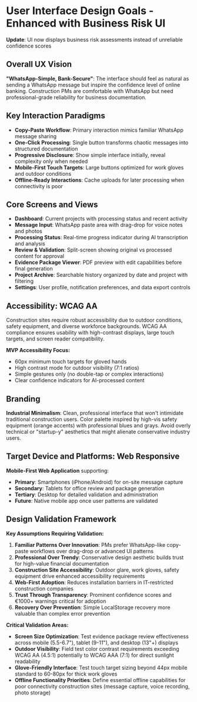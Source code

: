 # User Interface Design Goals - Enhanced with Business Risk UI

**Update**: UI now displays business risk assessments instead of unreliable confidence scores

## Overall UX Vision
**"WhatsApp-Simple, Bank-Secure"**: The interface should feel as natural as sending a WhatsApp message but inspire the confidence level of online banking. Construction PMs are comfortable with WhatsApp but need professional-grade reliability for business documentation.

## Key Interaction Paradigms
- **Copy-Paste Workflow**: Primary interaction mimics familiar WhatsApp message sharing
- **One-Click Processing**: Single button transforms chaotic messages into structured documentation  
- **Progressive Disclosure**: Show simple interface initially, reveal complexity only when needed
- **Mobile-First Touch Targets**: Large buttons optimized for work gloves and outdoor conditions
- **Offline-Ready Interactions**: Cache uploads for later processing when connectivity is poor

## Core Screens and Views
- **Dashboard**: Current projects with processing status and recent activity
- **Message Input**: WhatsApp paste area with drag-drop for voice notes and photos
- **Processing Status**: Real-time progress indicator during AI transcription and analysis
- **Review & Validation**: Split-screen showing original vs processed content for approval
- **Evidence Package Viewer**: PDF preview with edit capabilities before final generation
- **Project Archive**: Searchable history organized by date and project with filtering
- **Settings**: User profile, notification preferences, and data export controls

## Accessibility: WCAG AA
Construction sites require robust accessibility due to outdoor conditions, safety equipment, and diverse workforce backgrounds. WCAG AA compliance ensures usability with high-contrast displays, large touch targets, and screen reader compatibility.

**MVP Accessibility Focus:**
- 60px minimum touch targets for gloved hands
- High contrast mode for outdoor visibility (7:1 ratios)
- Simple gestures only (no double-tap or complex interactions)
- Clear confidence indicators for AI-processed content

## Branding
**Industrial Minimalism**: Clean, professional interface that won't intimidate traditional construction users. Color palette inspired by high-vis safety equipment (orange accents) with professional blues and grays. Avoid overly technical or "startup-y" aesthetics that might alienate conservative industry users.

## Target Device and Platforms: Web Responsive
**Mobile-First Web Application** supporting:
- **Primary**: Smartphones (iPhone/Android) for on-site message capture
- **Secondary**: Tablets for office review and package generation  
- **Tertiary**: Desktop for detailed validation and administration
- **Future**: Native mobile app once user patterns are validated

## Design Validation Framework

**Key Assumptions Requiring Validation:**
1. **Familiar Patterns Over Innovation**: PMs prefer WhatsApp-like copy-paste workflows over drag-drop or advanced UI patterns
2. **Professional Over Trendy**: Conservative design aesthetic builds trust for high-value financial documentation
3. **Construction Site Accessibility**: Outdoor glare, work gloves, safety equipment drive enhanced accessibility requirements
4. **Web-First Adoption**: Reduces installation barriers in IT-restricted construction companies
5. **Trust Through Transparency**: Prominent confidence scores and €1000+ warnings critical for adoption
6. **Recovery Over Prevention**: Simple LocalStorage recovery more valuable than complex error prevention

**Critical Validation Areas:**
- **Screen Size Optimization**: Test evidence package review effectiveness across mobile (5.5-6.7"), tablet (9-11"), and desktop (13"+) displays
- **Outdoor Visibility**: Field test color contrast requirements exceeding WCAG AA (4.5:1) potentially to WCAG AAA (7:1) for direct sunlight readability
- **Glove-Friendly Interface**: Test touch target sizing beyond 44px mobile standard to 60-80px for thick work gloves
- **Offline Functionality Priorities**: Define essential offline capabilities for poor connectivity construction sites (message capture, voice recording, photo storage)

